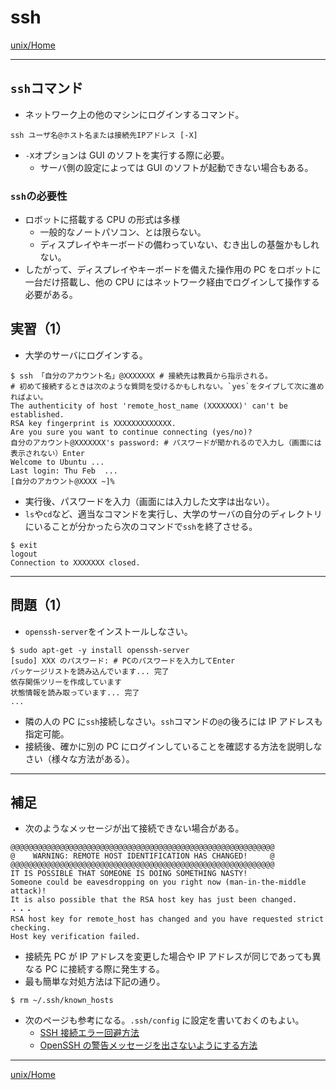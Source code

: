 # ssh

[unix/Home](./Home.md)

---

## `ssh`コマンド

- ネットワーク上の他のマシンにログインするコマンド。

```shell
ssh ユーザ名@ホスト名または接続先IPアドレス [-X]
```

- `-X`オプションは GUI のソフトを実行する際に必要。
  - サーバ側の設定によっては GUI のソフトが起動できない場合もある。

### `ssh`の必要性

- ロボットに搭載する CPU の形式は多様
  - 一般的なノートパソコン、とは限らない。
  - ディスプレイやキーボードの備わっていない、むき出しの基盤かもしれない。
- したがって、ディスプレイやキーボードを備えた操作用の PC をロボットに一台だけ搭載し、他の CPU にはネットワーク経由でログインして操作する必要がある。

## 実習（1）

- 大学のサーバにログインする。

```shell
$ ssh 「自分のアカウント名」@XXXXXXX # 接続先は教員から指示される。
# 初めて接続するときは次のような質問を受けるかもしれない。`yes`をタイプして次に進めればよい。
The authenticity of host 'remote_host_name (XXXXXXX)' can't be established.
RSA key fingerprint is XXXXXXXXXXXXX.
Are you sure you want to continue connecting (yes/no)?
自分のアカウント@XXXXXXX's password: # パスワードが聞かれるので入力し（画面には表示されない）Enter
Welcome to Ubuntu ...
Last login: Thu Feb  ...
[自分のアカウント@XXXX ~]%
```

- 実行後、パスワードを入力（画面には入力した文字は出ない）。
- `ls`や`cd`など、適当なコマンドを実行し、大学のサーバの自分のディレクトリにいることが分かったら次のコマンドで`ssh`を終了させる。

```shell
$ exit
logout
Connection to XXXXXXX closed.
```

---

## 問題（1）

- `openssh-server`をインストールしなさい。

```shell
$ sudo apt-get -y install openssh-server
[sudo] XXX のパスワード: # PCのパスワードを入力してEnter
パッケージリストを読み込んでいます... 完了
依存関係ツリーを作成しています
状態情報を読み取っています... 完了
...
```

- 隣の人の PC に`ssh`接続しなさい。`ssh`コマンドの`@`の後ろには IP アドレスも指定可能。
- 接続後、確かに別の PC にログインしていることを確認する方法を説明しなさい（様々な方法がある）。

---

## 補足

- 次のようなメッセージが出て接続できない場合がある。

```shell
@@@@@@@@@@@@@@@@@@@@@@@@@@@@@@@@@@@@@@@@@@@@@@@@@@@@@@@@@@@
@    WARNING: REMOTE HOST IDENTIFICATION HAS CHANGED!     @
@@@@@@@@@@@@@@@@@@@@@@@@@@@@@@@@@@@@@@@@@@@@@@@@@@@@@@@@@@@
IT IS POSSIBLE THAT SOMEONE IS DOING SOMETHING NASTY!
Someone could be eavesdropping on you right now (man-in-the-middle attack)!
It is also possible that the RSA host key has just been changed.
・・・
RSA host key for remote_host has changed and you have requested strict checking.
Host key verification failed.
```

- 接続先 PC が IP アドレスを変更した場合や IP アドレスが同じであっても異なる PC に接続する際に発生する。
- 最も簡単な対処方法は下記の通り。

```shell
$ rm ~/.ssh/known_hosts
```

- 次のページも参考になる。`.ssh/config` に設定を書いておくのもよい。
  - [SSH 接続エラー回避方法](https://qiita.com/grgrjnjn/items/8ca33b64ea0406e12938)
  - [OpenSSH の警告メッセージを出さないようにする方法](https://qiita.com/shotaTsuge/items/48bdaccdafa5475d9016)

---

[unix/Home](./Home.md)

